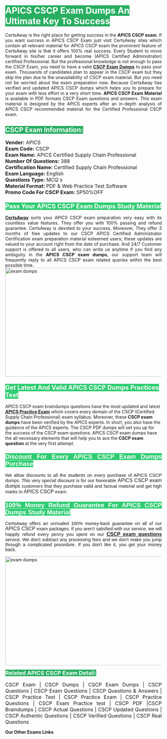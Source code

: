 <h1><span style="color:#ffffff"><strong><span style="background-color:#27ae60">APICS CSCP Exam Dumps An Ultimate Key To Success</span></strong></span></h1> <div style="text-align:justify">CertsAway is the right place for getting success in the <strong>APICS CSCP exam</strong>. If you want success in APICS CSCP Exam just visit CertsAway sites which contain all relevant material for APICS CSCP exam the prominent feature of CertsAway site is that it offers 100% real success. Every Student to move forward in his/her career and become (APICS Certified Administrator) certified Professional. But the professional knowledge is not enough to pass the CSCP Exam, you need to have a valid <a href="https://www.certsaway.com/apics/cscp-exam-dumps"><strong>CSCP Exam Dumps</strong></a> to pass your exam. Thousands of candidates plan to appear in the CSCP exam but they skip the plan due to the unavailability of CSCP exam material. But you need not be worried about the exam preparation now. Because CertsAway has verified and updated APICS CSCP dumps which helps you to prepare for your exam with less effort in a very short time. <strong>APICS CSCP Exam Material</strong> is available in PDF formats CSCP Exam questions and answers. This exam material is designed by the APICS experts after an in-depth analysis of APICS CSCP recommended material for the Certified Professional CSCP exam.</div> <h2 style="text-align:justify"><span style="color:#ffffff"><span style="background-color:#27ae60">CSCP Exam Information:</span></span></h2> <p><span style="font-size:16px"><strong>Vender:</strong> APICS<br /> <strong>Exam Code:</strong> CSCP<br /> <strong>Exam Name:</strong> APICS Certified Supply Chain Professional<br /> <strong>Number Of Questions:</strong> 388<br /> <strong>Certification Name: </strong>Certified Supply Chain Professional<br /> <strong>Exam Language: </strong>English<br /> <strong>Questions Type:</strong> MCQ`s<br /> <strong>Material Format: </strong>PDF & Web Practice Test Software<br /> <strong>Promo Code For CSCP Exam: </strong>SP50%OFF</span></p> <h3><span style="font-size:20px"><span style="color:#ffffff"><strong><span style="background-color:#2ecc71">Pass Your APICS CSCP Exam Dumps Study Material</span></strong></span></span></h3> <div style="text-align:justify"><a href=" https://www.certsaway.com/"><strong>CertsAway</strong></a> sorts your APICS CSCP exam preparation very easy with its countless value features. They offer you with 100% passing and refund guarantee. CertsAway is devoted to your success, Moreover, They offer 3 months of free updates to our CSCP APICS Certified Administrator Certification exam preparation material esteemed users; these updates are valued to your account right from the date of purchase. And 24/7 Customer support is offered to all users, who can write us anytime if you find any ambiguity in the <strong>APICS CSCP exam dumps</strong>, our support team will frequently reply to all APICS CSCP exam related queries within the best possible time.</div> <div style="text-align:justify"> </div> <div style="text-align:justify"><a href="https://www.certsaway.com/apics/cscp-exam-dumps" rel="no-follow"><img alt="exam dumps" src="https://www.certcollections.com/uploads/content/certsaway.png" style="height:350px; width:750px" /></a></div> <h3><span style="font-size:20px"><span style="color:#ffffff"><strong><span style="background-color:#2ecc71">Get Latest And Valid APICS CSCP Dumps Practices Test</span></strong></span></span></h3> <p>APICS CSCP exam braindumps questions have the most updated and latest <a href="https://www.certsaway.com/apics-questions"><strong>APICS Practice Exam</strong></a> which covers every domain of the CSCP (Certified Supply Chain Professional) exam syllabus. Moreover, these <strong>CSCP exam dumps</strong> have been verified by the APICS experts. In short, you also have the guidance of the APICS experts. The CSCP PDF dumps will set you up for the success of the CSCP exam questions. APICS CSCP exam dumps have the all necessary elements that will help you to ace the <strong>CSCP exam question</strong> at the very first attempt.</p> <h3 style="text-align:justify"><span style="font-size:20px"><span style="color:#ffffff"><strong><span style="font-family:Calibri,sans-serif"><span style="background-color:#2ecc71">Discount For Every </span><span style="background-color:#2ecc71">APICS CSCP Exam</span><span style="background-color:#2ecc71"> Dumps Purchase</span></span></strong></span></span></h3> <div style="text-align:justify"> <p><span style="font-size:11pt"><span style="font-family:Calibri,sans-serif">We allow discounts to all the students on every purchase of APICS CSCP dumps. This very special discount is for our honorable <span style="font-size:12.0pt"><span style="background-color:white">APICS CSCP exam dumps </span></span>customers that they purchase valid and factual material and get high marks in <span style="font-size:12.0pt"><span style="background-color:white">APICS CSCP </span></span>exam. </span></span></p> <h3><span style="font-size:20px"><span style="color:#ffffff"><strong><span style="font-family:Calibri,sans-serif"><span style="background-color:#2ecc71">100% Money Refund Guarantee For </span><span style="background-color:#2ecc71">APICS CSCP Dumps Study Material</span></span></strong></span></span></h3> <p><span style="font-size:11pt"><span style="font-family:Calibri,sans-serif">CertsAway offers an unrivaled 100% money-back guarantee on all of our <span style="font-size:12.0pt"><span style="background-color:white">APICS CSCP </span></span>exam packages. If you aren't satisfied with our service, we will happily refund every penny you spent on our <span style="font-size:12.0pt"><span style="background-color:white"><a href="https://www.certsaway.com/apics/cscp-exam-dumps"><strong>CSCP exam questions</strong></a> </span></span>service. We don't subtract any processing fees and we don't make you jump through a complicated procedure. If you don't like it, you get your money back.</span></span></p> <p><a href="https://www.certsaway.com/apics/cscp-exam-dumps" rel="no-follow"><img alt="exam dumps" src="https://www.certcollections.com/uploads/content/certsaway_(2)2.png" style="height:350px; width:750px" /></a></p> <p><span style="color:#ffffff"><strong><span style="font-size:18px"><span style="background-color:#27ae60">Related APICS CSCP Exam Detail:</span></span></strong></span><br /> <br /> <span style="font-size:16px">CSCP Exam | CSCP Dumps | CSCP Exam Dumps | CSCP Questions | CSCP Exam Questions | CSCP Questions & Answers | CSCP Practice Test | CSCP Practice Exam | CSCP Practice Questions | CSCP Exam Practice test | CSCP PDF |CSCP Braindumps | CSCP Actual Questions | CSCP Updated Questions | CSCP Authentic Questions | CSCP Verified Questions | CSCP Real Questions</span></p> </div>	<b> Our Other Exams Links<br><br>
